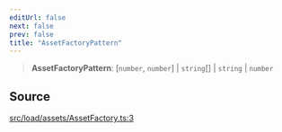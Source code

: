 ```yaml
---
editUrl: false
next: false
prev: false
title: "AssetFactoryPattern"
---
```


> **AssetFactoryPattern**: [`number`, `number`] \| `string`[] \| `string` \| `number`

## Source

[src/load/assets/AssetFactory.ts:3](https://github.com/relishinc/dill-pixel/blob/10f512f7f577ca5e74162827f11215b28df5ca97/src/load/assets/AssetFactory.ts#L3)
